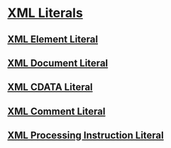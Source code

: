 # [XML Literals](index.md)
## [XML Element Literal](xml-element-literal.md)
## [XML Document Literal](xml-document-literal.md)
## [XML CDATA Literal](xml-cdata-literal.md)
## [XML Comment Literal](xml-comment-literal.md)
## [XML Processing Instruction Literal](xml-processing-instruction-literal.md)

